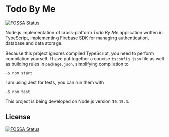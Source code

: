 # Todo By Me
[![FOSSA Status](https://app.fossa.io/api/projects/git%2Bgithub.com%2FPeroAlex%2FTodo-By-Me.svg?type=shield)](https://app.fossa.io/projects/git%2Bgithub.com%2FPeroAlex%2FTodo-By-Me?ref=badge_shield)


Node.js implementation of cross-platform *Todo By Me* application written in TypeScript, implementing Firebase SDK for managing authentication, database and data storage.

Because this project ignores compiled TypeScript, you need to perform compilation yourself. I have put together a concise
`tsconfig.json` file as well as building rules in `package.json`, simplifying compilation to

    ~$ npm start
    
I am using Jest for tests, you can run them with

    ~$ npm test

This project is being developed on Node.js version `10.15.3`.


## License
[![FOSSA Status](https://app.fossa.io/api/projects/git%2Bgithub.com%2FPeroAlex%2FTodo-By-Me.svg?type=large)](https://app.fossa.io/projects/git%2Bgithub.com%2FPeroAlex%2FTodo-By-Me?ref=badge_large)